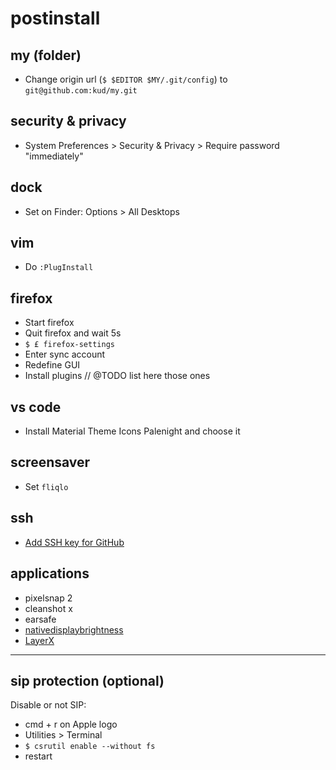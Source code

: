 # postinstall

## my (folder)

- Change origin url (`$ $EDITOR $MY/.git/config`) to `git@github.com:kud/my.git`

## security & privacy

- System Preferences > Security & Privacy > Require password "immediately"

<!-- ## keyboard

(no need, was replaced by espanso)

- System Preferences > Keyboard > Text : Drag'n'drop `Text Substitutions.plist` -->

## dock

- Set on Finder: Options > All Desktops

## vim

- Do `:PlugInstall`

<!-- ## sublime text

(no needed anymore)

- Insert licence -->

## firefox

- Start firefox
- Quit firefox and wait 5s
- `$ £ firefox-settings`
- Enter sync account
- Redefine GUI
- Install plugins // @TODO list here those ones

## vs code

- Install Material Theme Icons Palenight and choose it

## screensaver

- Set `fliqlo`

## ssh

- [Add SSH key for GitHub](https://help.github.com/articles/connecting-to-github-with-ssh/)

## applications

- pixelsnap 2
- cleanshot x
- earsafe
- [nativedisplaybrightness](https://github.com/KAMIKAZEUA/NativeDisplayBrightness/releases)
- [LayerX](https://yuhua-chen.github.io/LayerX/)

---

## sip protection (optional)

Disable or not SIP:

- cmd + r on Apple logo
- Utilities > Terminal
- `$ csrutil enable --without fs`
- restart
